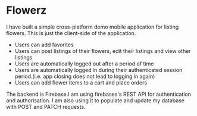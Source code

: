 # Flowerz

I have built a simple cross-platform demo mobile application for listing flowers. This is just the client-side of the application. 

* Users can add favorites
* Users can post listings of their flowers, edit their listings and view other listings
* Users are automatically logged out after a period of time
* Users are automatically logged in during their authenticated session period.(i.e. app closing does not lead to logging in again)
* Users can add flower items to a cart and place orders

The backend is Firebase.I am using firebases's REST API for authentication and authorisation.
I am also using it to populate and update my database with POST and PATCH requests.
